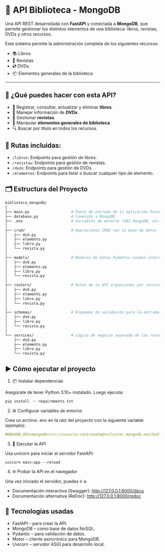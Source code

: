# 🚀 **API Biblioteca - MongoDB**

Una API REST desarrollada con **FastAPI** y conectada a **MongoDB**, que permite gestionar los distintos elementos de una biblioteca: libros, revistas, DVDs y otros recursos.

Este sistema permite la administración completa de los siguientes recursos:
- 📚 Libros
- 📰 Revistas
- 💿 DVDs
- 📦 Elementos generales de la biblioteca

---

## 🚀 ¿Qué puedes hacer con esta API?

- 📘 Registrar, consultar, actualizar y eliminar **libros**.
- 📀 Manejar información de **DVDs**.
- 📰 Gestionar **revistas**.
- 🧱 Manipular **elementos generales de biblioteca**.
- 🔍 Buscar por título en todos los recursos.

## 🔌 **Rutas incluidas:**
- `/libros`: Endpoints para gestión de libros.
- `/revistas`: Endpoints para gestión de revistas.
- `/dvds`: Endpoints para gestión de DVDs.
- `/elementos`: Endpoints para listar o buscar cualquier tipo de elemento.

## 🗂️ Estructura del Proyecto

```bash
biblioteca_mongodb/
│
├── main.py                   # Punto de entrada de la aplicación FastAPI
├── database.py               # Conexión a MongoDB
├── .env                      # Variables de entorno (URI MongoDB, etc.)
│
├── crud/                     # Operaciones CRUD con la base de datos
│   ├── dvd.py
│   ├── elemento.py
│   ├── libro.py
│   └── revista.py
│
├── models/                   # Modelos de datos Pydantic usados internamente
│   ├── dvd.py
│   ├── elemento.py
│   ├── libro.py
│   └── revista.py
│
├── routers/                  # Rutas de la API organizadas por recurso
│   ├── dvd.py
│   ├── elemento.py
│   ├── libro.py
│   └── revista.py
│
├── schemas/                  # Esquemas de validación para la entrada/salida
│   ├── dvd.py
│   ├── libro.py
│   └── revista.py
│
└── services/                 # Lógica de negocio separada de los routers
    ├── dvd.py
    ├── elemento.py
    ├── libro.py
    └── revista.py
```
## ▶️ Cómo ejecutar el proyecto
1. 📦 Instalar dependencias

Asegúrate de tener Python 3.10+ instalado. Luego ejecuta:
```bash
pip install -r requirements.txt
```
2. ⚙️ Configurar variables de entorno

Crea un archivo .env en la raíz del proyecto con la siguiente variable (ejemplo):
```yaml
MONGODB_URI=mongodb+srv://usuario:contraseña@tucluster.mongodb.net/biblioteca
```
3. 🚀 Ejecutar la API

Usa uvicorn para iniciar el servidor FastAPI:
```
uvicorn main:app --reload
```
4. 🌐 Probar la API en el navegador

Una vez iniciado el servidor, puedes ir a:
* Documentación interactiva (Swagger): http://127.0.0.1:8000/docs
* Documentación alternativa (ReDoc): http://127.0.0.1:8000/redoc

## 🧠 Tecnologías usadas
* FastAPI – para crear la API.
* MongoDB – como base de datos NoSQL.
* Pydantic – para validación de datos.
* Motor – cliente asincrónico para MongoDB.
* Uvicorn – servidor ASGI para desarrollo local.